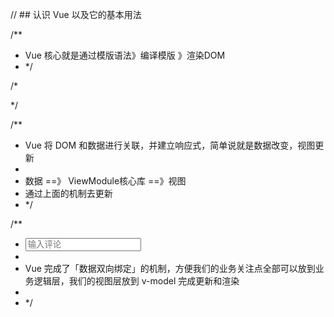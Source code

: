 // ## 认识 Vue 以及它的基本用法

/**
 * Vue 核心就是通过模版语法》编译模版 》渲染DOM
 *  */

/* 
<template>
    组件模版
</template>

<script setup>
    组件逻辑
</script>

<style scoped>
    组件样式 
</style>
*/

/**
 * Vue 将 DOM 和数据进行关联，并建立响应式，简单说就是数据改变，视图更新
 *
 * 数据 ==》 ViewModule核心库 ==》视图
 * 通过上面的机制去更新
 *  */

/**
 * <input type="text" placeholder="输入评论" v-model="myComment"></input>
 * 
 * Vue 完成了「数据双向绑定」的机制，方便我们的业务关注点全部可以放到业务逻辑层，我们的视图层放到 v-model 完成更新和渲染
 * 
 *  */

